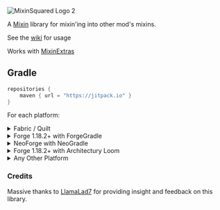 ![MixinSquared Logo 2](https://github.com/Bawnorton/MixinSquared/assets/18416784/95078218-907e-4280-b5dc-5dda6b771b5f)

A [Mixin](https://github.com/SpongePowered/Mixin/) library for mixin'ing into other mod's mixins.

See the [wiki](https://github.com/Bawnorton/MixinSquared/wiki) for usage

Works with [MixinExtras](https://github.com/LlamaLad7/MixinExtras)

## Gradle

```gradle
repositories {
    maven { url = "https://jitpack.io" }
}
```

For each platform:<br>
<details><summary>Fabric / Quilt</summary>

```gradle
dependencies {
    include(implementation(annotationProcessor("com.github.bawnorton.mixinsquared:mixinsquared-fabric:0.2.0-beta.2")))
}
```

</details>
<details><summary>Forge 1.18.2+ with ForgeGradle</summary>

### This will not work for Forge 1.18.1 and below, see `Any Other Platform`

```gradle
dependencies {
    // MixinSquared's annotationProcessor MUST be registered BEFORE Mixin's one.
    implementation(annotationProcessor("com.github.bawnorton.mixinsquared:mixinsquared-common:0.2.0-beta.2"))
    implementation(jarJar("com.github.bawnorton.mixinsquared:mixinsquared-forge:0.2.0-beta.2")) {
        jarJar.ranged(it, "[0.2.0-beta.2,)")
    }
}
```

</details>
<details><summary>NeoForge with NeoGradle</summary>

```gradle
dependencies {
    // MixinSquared's annotationProcessor MUST be registered BEFORE Mixin's one.
    implementation(annotationProcessor("com.github.bawnorton.mixinsquared:mixinsquared-common:0.2.0-beta.2"))
    implementation(jarJar("com.github.bawnorton.mixinsquared:mixinsquared-neoforge:0.2.0-beta.2")) {
        jarJar.ranged(it, "[0.2.0-beta.2,)")
    }
}
```

</details>
<details><summary>Forge 1.18.2+ with Architectury Loom</summary>

### This will not work for Forge 1.18.1 and below, see `Any Other Platform`

```gradle
dependencies {
    implementation(annotationProcessor("com.github.bawnorton.mixinsquared:mixinsquared-common:0.2.0-beta.2"))
    implementation(include("com.github.bawnorton.mixinsquared:mixinsquared-forge:0.2.0-beta.2"))
}
```

</details>

</details>
<details><summary>Any Other Platform</summary>

This is only a rough guide. You will need to look into the specifics of setting up ShadowJar for your platform.

```gradle
plugins {
    id "com.github.johnrengelman.shadow" version "8.1.0"
}

configurations {
    implementation.extendsFrom shadow
}

repositories {
    maven { url = "https://jitpack.io" }
}

dependencies {
    shadow(annotationProcessor("com.github.bawnorton.mixinsquared:mixinsquared-common:0.2.0-beta.2"))
}

shadowJar {
    configurations = [project.configurations.shadow]
    relocate("com.github.bawnorton.mixinsquared", "your.package.goes.here.mixinsquared")
    mergeServiceFiles()
}
```

To initialize MixinSquared, simply call

```java
MixinSquaredBootstrap.init();
```
In the `onLoad` method inside a [IMixinConfigPlugin](https://jenkins.liteloader.com/view/Other/job/Mixin/javadoc/org/spongepowered/asm/mixin/extensibility/IMixinConfigPlugin.html)

</details>

### Credits

Massive thanks to [LlamaLad7](https://github.com/LlamaLad7) for providing insight and feedback on this library.
